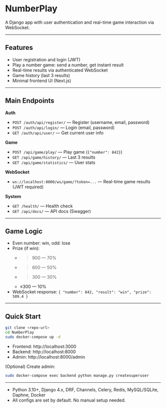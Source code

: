 # NumberPlay

A Django app with user authentication and real-time game interaction via WebSocket.

---

## Features

- User registration and login (JWT)
- Play a number game: send a number, get instant result
- Real-time results via authenticated WebSocket
- Game history (last 3 results)
- Minimal frontend UI (Next.js)

---

## Main Endpoints

**Auth**
- `POST /auth/api/register/` — Register (username, email, password)
- `POST /auth/api/login/` — Login (email, password)
- `GET /auth/api/user/` — Get current user info

**Game**
- `POST /api/game/play/` — Play game (`{"number": 842}`)
- `GET /api/game/history/` — Last 3 results
- `GET /api/game/statistics/` — User stats

**WebSocket**
- `ws://localhost:8000/ws/game/?token=...` — Real-time game results (JWT required)

**System**
- `GET /health/` — Health check
- `GET /api/docs/` — API docs (Swagger)

---

## Game Logic

- Even number: win, odd: lose
- Prize (if win):
  - >900 — 70%
  - >600 — 50%
  - >300 — 30%
  - ≤300 — 10%
- WebSocket response: `{ "number": 842, "result": "win", "prize": 589.4 }`

---

## Quick Start

```bash
git clone <repo-url>
cd NumberPlay
sudo docker-compose up -d
```

- Frontend: http://localhost:3000
- Backend: http://localhost:8000
- Admin: http://localhost:8000/admin

(Optional) Create admin:
```bash
sudo docker-compose exec backend python manage.py createsuperuser
```

---

- Python 3.10+, Django 4.x, DRF, Channels, Celery, Redis, MySQL/SQLite, Daphne, Docker
- All configs are set by default. No manual setup needed. 